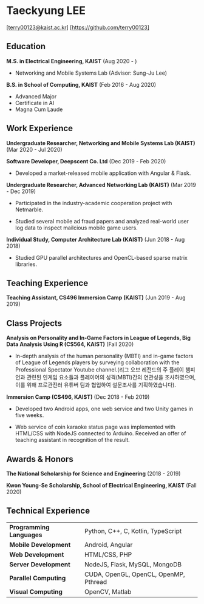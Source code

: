 Taeckyung LEE
=============

[terry00123@kaist.ac.kr] [https://github.com/terry00123]


Education
---------

**M.S. in Electrical Engineering, KAIST** (Aug 2020 - )

- Networking and Mobile Systems Lab (Advisor: Sung-Ju Lee)

**B.S. in School of Computing, KAIST** (Feb 2016 - Aug 2020)

- Advanced Major
- Certificate in AI
- Magna Cum Laude


Work Experience
---------------

**Undergraduate Researcher, Networking and Mobile Systems Lab (KAIST)** (Mar 2020 - Jul 2020)

**Software Developer, Deepscent Co. Ltd** (Dec 2019 - Feb 2020)

- Developed a market-released mobile application with Angular & Flask.

**Undergraduate Researcher, Advanced Networking Lab (KAIST)** (Mar 2019 - Dec 2019)

- Participated in the industry-academic cooperation project with Netmarble.

- Studied several mobile ad fraud papers and analyzed real-world user log data to inspect mailcious mobile game users.

**Individual Study, Computer Architecture Lab (KAIST)** (Jun 2018 - Aug 2018)

- Studied GPU parallel architectures and OpenCL-based sparse matrix libraries.


Teaching Experience
-------------------

**Teaching Assistant, CS496 Immersion Camp (KAIST)** (Jun 2019 - Aug 2019)


Class Projects
--------------

**Analysis on Personality and In-Game Factors in League of Legends, Big Data Analysis Using R (CS564, KAIST)** (Fall 2020)

- In-depth analysis of the human personality (MBTI) and in-game factors of League of Legends players by surveying collaboration with the Professional Spectator Youtube channel.(리그 오브 레전드의 주 플레이 챔피언과 관련된 인게임 요소들과 플레이어의 성격(MBTI)간의 연관성을 조사하였으며, 이를 위해 프로관전러 유튜버 팀과 협업하여 설문조사를 기획하였습니다).

**Immersion Camp (CS496, KAIST)** (Dec 2018 - Feb 2019)

- Developed two Android apps, one web service and two Unity games in five weeks.

- Web service of coin karaoke status page was implemented with HTML/CSS with NodeJS connected to Arduino. Received an offer of teaching assistant in recognition of the result.



Awards & Honors
---------------

**The National Scholarship for Science and Engineering** (2018 - 2019)

**Kwon Young-Se Scholarship, School of Electrical Engineering, KAIST** (Fall 2020)


Technical Experience
---------------------

| | |
|:---|:---|
| **Programming Languages** | Python, C++, C, Kotlin, TypeScript |
| **Mobile Development** | Android, Angular |
| **Web Development** | HTML/CSS, PHP |
| **Server Development** | NodeJS, Flask, MySQL, MongoDB |
| **Parallel Computing** | CUDA, OpenGL, OpenCL, OpenMP, Pthread |
| **Visual Computing** | OpenCV, Matlab |


<!--
**terry00123/terry00123** is a ✨ _special_ ✨ repository because its `README.md` (this file) appears on your GitHub profile.

Here are some ideas to get you started:

- 🔭 I’m currently working on ...
- 🌱 I’m currently learning ...
- 👯 I’m looking to collaborate on ...
- 🤔 I’m looking for help with ...
- 💬 Ask me about ...
- 📫 How to reach me: ...
- 😄 Pronouns: ...
- ⚡ Fun fact: ...
-->
